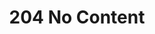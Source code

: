 ---
layout: topic
title: 204 No Content
permalink: /design/topics/http-status-204
sort: HTTP Status Success_204 No Content
topic_id: http-status-204
topic_category: HTTP Status Success
topic_name: 204 No Content
topic_description: The server successfully processed the request and is not returning any content.
guidelines:
  - guideline_id: atlassian-rest-api-design-guidelines-version-1
    guideline_title: Atlassian REST API Design Guidelines version 1
    guideline_type: website
    guideline_url: 'https://developer.atlassian.com/docs/atlassian-platform-common-components/rest-api-development/atlassian-rest-api-design-guidelines-version-1'
    guideline_company: Atlassian
    guideline_companyLogoUrl: /media/logos/atlassian.png
    guideline_companyUrl: 'https://developer.atlassian.com/'
    guideline_screenshotUrl: /media/screenshots/atlassian-rest-api-design-guidelines-version-1.png
    guideline_date: 2016-01-22T00:00:00.000Z
    guideline_reviewDate: 2016-09-01T00:00:00.000Z
    guideline__links:
      self:
        href: /design/guidelines/atlassian-rest-api-design-guidelines-version-1
      guidelineTopics:
        href: /design/guidelines/atlassian-rest-api-design-guidelines-version-1/topics
    references:
      - name: 'Appendix A: Response Codes'
        url: 'https://developer.atlassian.com/docs/atlassian-platform-common-components/rest-api-development/atlassian-rest-api-design-guidelines-version-1#AtlassianRESTAPIDesignGuidelinesversion1-AppendixA:ResponseCodes'
  - guideline_id: cloud-foundy-cloud-controller-api-style-guide
    guideline_title: Cloud Controller API v3 Style Guide (Proposal)
    guideline_type: github
    guideline_url: 'https://github.com/cloudfoundry/cc-api-v3-style-guide'
    guideline_company: Cloud Foundry
    guideline_companyLogoUrl: /media/logos/cloudfoundry.png
    guideline_companyUrl: 'https://www.cloudfoundry.org/'
    guideline_screenshotUrl: /media/screenshots/cloud-foundy-cloud-controller-api-style-guide.png
    guideline_date: 2016-05-11T00:00:00.000Z
    guideline_reviewDate: 2016-08-18T00:00:00.000Z
    guideline__links:
      self:
        href: /design/guidelines/cloud-foundy-cloud-controller-api-style-guide
      guidelineTopics:
        href: /design/guidelines/cloud-foundy-cloud-controller-api-style-guide/topics
    references:
      - name: Successful Requests
        url: 'https://github.com/cloudfoundry/cc-api-v3-style-guide#successful-requests'
  - guideline_id: haufe-api-styleguide
    guideline_title: Haufe API style guide
    guideline_type: github
    guideline_url: 'https://github.com/Haufe-Lexware/api-style-guide/blob/master/readme.md'
    guideline_company: Haufe
    guideline_companyLogoUrl: /media/logos/haufe.png
    guideline_companyUrl: 'http://dev.haufe.com/'
    guideline_screenshotUrl: /media/screenshots/haufe-api-styleguide.png
    guideline_date: 2015-01-15T00:00:00.000Z
    guideline_reviewDate: 2016-08-31T00:00:00.000Z
    guideline__links:
      self:
        href: /design/guidelines/haufe-api-styleguide
      guidelineTopics:
        href: /design/guidelines/haufe-api-styleguide/topics
    references:
      - name: HTTP Status (Update Single Resource)
        url: 'https://github.com/Haufe-Lexware/api-style-guide/blob/master/collection-resources/collection-resources.md#http-status-2'
      - name: HTTP Status (Update Partial Single Resource)
        url: 'https://github.com/Haufe-Lexware/api-style-guide/blob/master/collection-resources/collection-resources.md#http-status-3'
      - name: Delete Single Resource
        url: 'https://github.com/Haufe-Lexware/api-style-guide/blob/master/collection-resources/collection-resources.md#delete-single-resource'
      - name: HTTP Status Codes
        url: 'https://github.com/Haufe-Lexware/api-style-guide/blob/master/http-status-codes/http-status-codes.md'
  - guideline_id: paypal-api-style-guide
    guideline_title: API Style Guide
    guideline_type: github
    guideline_url: 'https://github.com/paypal/api-standards/blob/master/api-style-guide.md'
    guideline_company: PayPal
    guideline_companyLogoUrl: /media/logos/paypal.png
    guideline_companyUrl: 'https://developer.paypal.com/'
    guideline_screenshotUrl: /media/screenshots/paypal-api-style-guide.png
    guideline_date: 2016-08-11T00:00:00.000Z
    guideline_reviewDate: 2016-08-31T00:00:00.000Z
    guideline__links:
      self:
        href: /design/guidelines/paypal-api-style-guide
      guidelineTopics:
        href: /design/guidelines/paypal-api-style-guide/topics
    references:
      - name: Update Single Resource
        url: 'https://github.com/paypal/api-standards/blob/master/api-style-guide.md#update-single-resource'
      - name: Update Partial Single Resource
        url: 'https://github.com/paypal/api-standards/blob/master/api-style-guide.md#update-partial-single-resource'
      - name: Delete Single Resource
        url: 'https://github.com/paypal/api-standards/blob/master/api-style-guide.md#delete-single-resource'
  - guideline_id: zalando-restful-api-guidelines
    guideline_title: RESTFul API Guidelines
    guideline_type: website
    guideline_url: 'http://zalando.github.io/restful-api-guidelines/'
    guideline_company: Zalando
    guideline_companyLogoUrl: /media/logos/zalando.png
    guideline_companyUrl: 'https://tech.zalando.de/'
    guideline_screenshotUrl: /media/screenshots/zalando-restful-api-guidelines.png
    guideline_date: 2016-01-22T00:00:00.000Z
    guideline_reviewDate: 2016-08-28T00:00:00.000Z
    guideline__links:
      self:
        href: /design/guidelines/zalando-restful-api-guidelines
      guidelineTopics:
        href: /design/guidelines/zalando-restful-api-guidelines/topics
    references:
      - name: Success Codes
        url: 'http://zalando.github.io/restful-api-guidelines/http/Http.html#success-codes'
---
